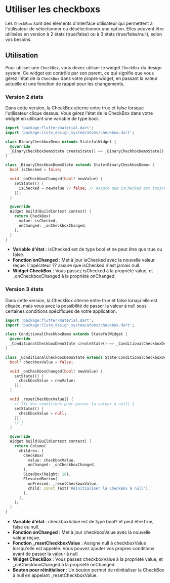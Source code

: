 # Utiliser les checkboxs

Les `CheckBox` sont des éléments d'interface utilisateur qui permettent à l'utilisateur de sélectionner ou désélectionner une option. Elles peuvent être utilisées en version à 2 états (true/false) ou à 3 états (true/false/null), selon vos besoins.

## Utilisation

Pour utiliser une `CheckBox`, vous devez utiliser le widget `CheckBox` du design system. Ce widget est contrôlé par son parent, ce qui signifie que vous gérez l'état de la `CheckBox` dans votre propre widget, en passant la valeur actuelle et une fonction de rappel pour les changements.
### Version 2 états

Dans cette version, la CheckBox alterne entre true et false lorsque l'utilisateur clique dessus. Vous gérez l'état de la CheckBox dans votre widget en utilisant une variable de type bool.
```dart
import 'package:flutter/material.dart';
import 'package:listo_design_system/atoms/checkbox.dart';

class BinaryCheckboxDemo extends StatefulWidget {
  @override
  _BinaryCheckboxDemoState createState() => _BinaryCheckboxDemoState();
}

class _BinaryCheckboxDemoState extends State<BinaryCheckboxDemo> {
  bool isChecked = false;

  void _onCheckboxChanged(bool? newValue) {
    setState(() {
      isChecked = newValue ?? false; // Assure que isChecked est toujours true ou false
    });
  }

  @override
  Widget build(BuildContext context) {
    return CheckBox(
      value: isChecked,
      onChanged: _onCheckboxChanged,
    );
  }
}
```
 - **Variable d'état** : isChecked est de type bool et ne peut être que true ou false.
 - **Fonction onChanged** : Met à jour isChecked avec la nouvelle valeur reçue. L'opérateur ?? assure que isChecked n'est jamais null.
 - **Widget CheckBox** : Vous passez isChecked à la propriété value, et _onCheckboxChanged à la propriété onChanged.
### Version 3 états

Dans cette version, la CheckBox alterne entre true et false lorsqu'elle est cliquée, mais vous avez la possibilité de passer la valeur à null sous certaines conditions spécifiques de votre application.

```dart
import 'package:flutter/material.dart';
import 'package:listo_design_system/atoms/checkbox.dart';

class ConditionalCheckboxDemo extends StatefulWidget {
  @override
  _ConditionalCheckboxDemoState createState() => _ConditionalCheckboxDemoState();
}

class _ConditionalCheckboxDemoState extends State<ConditionalCheckboxDemo> {
  bool? checkboxValue = false;

  void _onCheckboxChanged(bool? newValue) {
    setState(() {
      checkboxValue = newValue;
    });
  }

  void _resetCheckboxValue() {
    // if( Vos conditions pour passer la valeur à null) {
    setState(() {
      checkboxValue = null;
    });
    // }
  }

  @override
  Widget build(BuildContext context) {
    return Column(
      children: [
        CheckBox(
          value: checkboxValue,
          onChanged: _onCheckboxChanged,
        ),
        SizedBox(height: 16),
        ElevatedButton(
          onPressed: _resetCheckboxValue,
          child: const Text('Réinitialiser la CheckBox à null'),
        ),
      ],
    );
  }
}
```

 - **Variable d'état** : checkboxValue est de type bool? et peut être true, false ou null.
 - **Fonction onChanged** : Met à jour checkboxValue avec la nouvelle valeur reçue.
 - **Fonction _resetCheckboxValue** : Assigne null à checkboxValue lorsqu'elle est appelée. Vous pouvez ajouter vos propres conditions avant de passer la valeur à null.
 - **Widget CheckBox** : Vous passez checkboxValue à la propriété value, et _onCheckboxChanged à la propriété onChanged.
 - **Bouton pour réinitialiser** : Un bouton permet de réinitialiser la CheckBox à null en appelant _resetCheckboxValue.